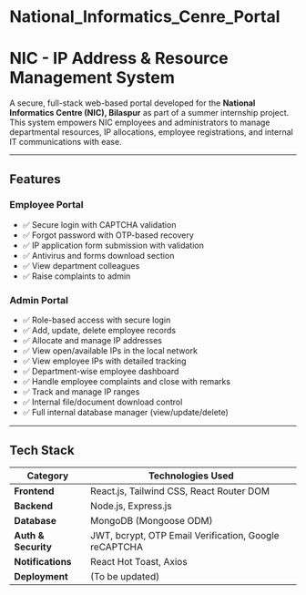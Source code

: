 # National_Informatics_Cenre_Portal  
     
# NIC  - IP Address & Resource Management System 
 
A secure, full-stack web-based portal developed for the **National Informatics Centre (NIC), Bilaspur** as part of a summer internship project. This system empowers NIC employees and administrators to manage departmental resources, IP allocations, employee registrations, and internal IT communications with ease.

---

##  Features

###  Employee Portal
- ✅ Secure login with CAPTCHA validation
- ✅ Forgot password with OTP-based recovery
- ✅ IP application form submission with validation
- ✅ Antivirus and forms download section
- ✅ View department colleagues
- ✅ Raise complaints to admin

###  Admin Portal
- ✅ Role-based access with secure login
- ✅ Add, update, delete employee records
- ✅ Allocate and manage IP addresses
- ✅ View open/available IPs in the local network
- ✅ View employee IPs with detailed tracking
- ✅ Department-wise employee dashboard
- ✅ Handle employee complaints and close with remarks
- ✅ Track and manage IP ranges
- ✅ Internal file/document download control
- ✅ Full internal database manager (view/update/delete)

---

##  Tech Stack

| Category       | Technologies Used                          |
|----------------|---------------------------------------------|
| **Frontend**   | React.js, Tailwind CSS, React Router DOM    |
| **Backend**    | Node.js, Express.js                         |
| **Database**   | MongoDB (Mongoose ODM)                      |
| **Auth & Security** | JWT, bcrypt, OTP Email Verification, Google reCAPTCHA |
| **Notifications** | React Hot Toast, Axios                   |
| **Deployment** | (To be updated)  |
